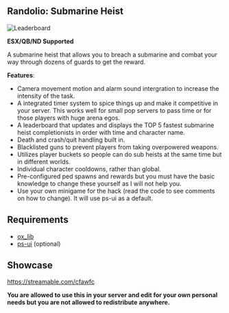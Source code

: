 ## Randolio: Submarine Heist

![Leaderboard](https://i.imgur.com/13JIN95.png)

**ESX/QB/ND Supported**

A submarine heist that allows you to breach a submarine and combat your way through dozens of guards to get the reward.

**Features**:

* Camera movement motion and alarm sound intergration to increase the intensity of the task.
* A integrated timer system to spice things up and make it competitive in your server. This works well for small pop servers to pass time or for those players with huge arena egos.
* A leaderboard that updates and displays the TOP 5 fastest submarine heist completionists in order with time and character name.
* Death and crash/quit handling built in.
* Blacklisted guns to prevent players from taking overpowered weapons.
* Utilizes player buckets so people can do sub heists at the same time but in different worlds.
* Individual character cooldowns, rather than global.
* Pre-configured ped spawns and rewards but you must have the basic knowledge to change these yourself as I will not help you.
* Use your own minigame for the hack (read the code to see comments on how to change). It will use ps-ui as a default.

## Requirements

* [ox_lib](https://github.com/overextended/ox_lib/releases)
* [ps-ui](https://github.com/Project-Sloth/ps-ui) (optional)

## Showcase

https://streamable.com/cfawfc

**You are allowed to use this in your server and edit for your own personal needs but you are not allowed to redistribute anywhere.**

